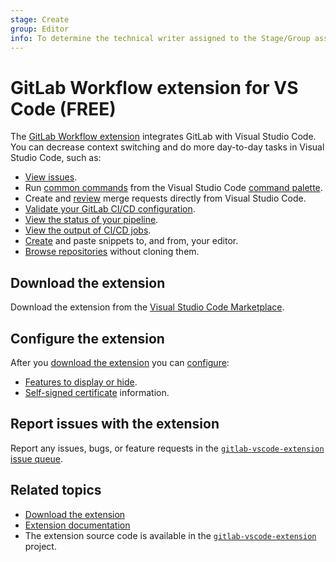 ```yaml
---
stage: Create
group: Editor
info: To determine the technical writer assigned to the Stage/Group associated with this page, see https://about.gitlab.com/handbook/product/ux/technical-writing/#assignments
---
```


# GitLab Workflow extension for VS Code **(FREE)**

The [GitLab Workflow extension](https://marketplace.visualstudio.com/items?itemName=GitLab.gitlab-workflow)
integrates GitLab with Visual Studio Code. You can decrease context switching and
do more day-to-day tasks in Visual Studio Code, such as:

- [View issues](https://marketplace.visualstudio.com/items?itemName=GitLab.gitlab-workflow#browse-issues-review-mrs).
- Run [common commands](https://marketplace.visualstudio.com/items?itemName=GitLab.gitlab-workflow#commands)
  from the Visual Studio Code [command palette](https://code.visualstudio.com/docs/getstarted/userinterface#_command-palette).
- Create and [review](https://marketplace.visualstudio.com/items?itemName=GitLab.gitlab-workflow#merge-request-reviews)
  merge requests directly from Visual Studio Code.
- [Validate your GitLab CI/CD configuration](https://marketplace.visualstudio.com/items?itemName=GitLab.gitlab-workflow#validate-gitlab-cicd-configuration).
- [View the status of your pipeline](https://marketplace.visualstudio.com/items?itemName=GitLab.gitlab-workflow#information-about-your-branch-pipelines-mr-closing-issue).
- [View the output of CI/CD jobs](https://marketplace.visualstudio.com/items?itemName=GitLab.gitlab-workflow#view-the-job-output).
- [Create](https://marketplace.visualstudio.com/items?itemName=GitLab.gitlab-workflow#create-snippet)
  and paste snippets to, and from, your editor.
- [Browse repositories](https://marketplace.visualstudio.com/items?itemName=GitLab.gitlab-workflow#browse-a-repository-without-cloning)
  without cloning them.

## Download the extension

Download the extension from the [Visual Studio Code Marketplace](https://marketplace.visualstudio.com/items?itemName=GitLab.gitlab-workflow).

## Configure the extension

After you [download the extension](https://marketplace.visualstudio.com/items?itemName=GitLab.gitlab-workflow)
you can [configure](https://marketplace.visualstudio.com/items?itemName=GitLab.gitlab-workflow#extension-settings):

- [Features to display or hide](https://gitlab.com/gitlab-org/gitlab-vscode-extension#extension-settings).
- [Self-signed certificate](https://marketplace.visualstudio.com/items?itemName=GitLab.gitlab-workflow#self-signed-certificates) information.

## Report issues with the extension

Report any issues, bugs, or feature requests in the
[`gitlab-vscode-extension` issue queue](https://gitlab.com/gitlab-org/gitlab-vscode-extension/-/issues).

## Related topics

- [Download the extension](https://marketplace.visualstudio.com/items?itemName=GitLab.gitlab-workflow)
- [Extension documentation](https://gitlab.com/gitlab-org/gitlab-vscode-extension/-/blob/main/README.md)
- The extension source code is available in the
  [`gitlab-vscode-extension`](https://gitlab.com/gitlab-org/gitlab-vscode-extension/) project.

